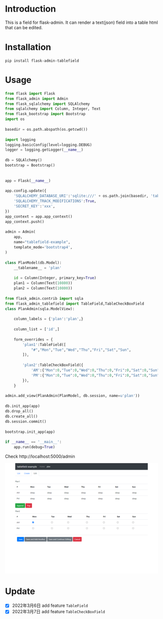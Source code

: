 # Introduction

This is a field for flask-admin. It can render a text(json) field into a table html that can be edited.

# Installation

```shell
pip install flask-admin-tablefield
```

# Usage

```python
from flask import Flask
from flask_admin import Admin 
from flask_sqlalchemy import SQLAlchemy
from sqlalchemy import Column, Integer, Text
from flask_bootstrap import Bootstrap
import os

basedir = os.path.abspath(os.getcwd())

import logging
logging.basicConfig(level=logging.DEBUG)
logger = logging.getLogger(__name__)

db = SQLAlchemy()
bootstrap = Bootstrap()


app = Flask(__name__)

app.config.update({
	'SQLALCHEMY_DATABASE_URI':'sqlite:///' + os.path.join(basedir, 'tablefield.sqlite'),
	'SQLALCHEMY_TRACK_MODIFICATIONS':True,
	'SECRET_KEY':'xxx',
})
app_context = app.app_context()
app_context.push()

admin = Admin(
	app,
	name="tablefield-example",
	template_mode='bootstrap4',
)

class PlanModel(db.Model):
	__tablename__ = 'plan'

	id = Column(Integer, primary_key=True)
	plan1 = Column(Text(10800))
	plan2 = Column(Text(10800))

from flask_admin.contrib import sqla
from flask_admin_tablefield import TableField,TableCheckBoxField
class PlanAdmin(sqla.ModelView):

	column_labels = {'plan':'plan',}

	column_list = ['id',]

	form_overrides = {
		'plan1':TableField([
			"#","Mon","Tue","Wed","Thu","Fri","Sat","Sun",
		]),

		'plan2':TableCheckBoxField({
			'AM':{"Mon":0,"Tue":0,"Wed":0,"Thu":0,"Fri":0,"Sat":0,"Sun":0,},
			'PM':{"Mon":0,"Tue":0,"Wed":0,"Thu":0,"Fri":0,"Sat":0,"Sun":0,}
		}),
	}

admin.add_view(PlanAdmin(PlanModel, db.session, name=u'plan'))

db.init_app(app)
db.drop_all()
db.create_all()
db.session.commit()

bootstrap.init_app(app)

if __name__ == '__main__':
	app.run(debug=True)
```

Check http://localhost:5000/admin

![example](https://github.com/cllen/flask-admin-tablefield/blob/master/example.png?raw=true)

# Update

- [x] 2022年3月6日 add feature `TableField`
- [x] 2022年3月7日 add feature `TableCheckBoxField`
